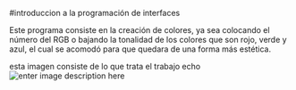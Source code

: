 #introduccion a la programación de interfaces

Este programa consiste en la creación de colores, ya sea colocando el número del RGB o bajando la tonalidad de los colores que son rojo, verde y azul, el cual se acomodó para que quedara de una forma más estética.

esta imagen consiste de lo que trata el trabajo echo ![enter image description here](https://learn.microsoft.com/es-es/windows/apps/design/controls/images/color-picker-default.png)
